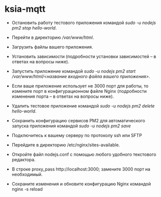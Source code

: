 # ksia-mqtt

-   Остановить работу тестового приложения командой _sudo -u nodejs pm2 stop hello-world_.
-   Перейти в директорию _/var/www/html_.
-   Загрузить файлы вашего приложения.
-   Установить зависимости (подробности установки зависимостей – в ответах на вопросы ниже).
-   Запустить приложение командой _sudo -u nodejs pm2 start /var/www/html/<название входного файла вашего приложения>_.
-   Если ваше приложение использует не 3000 порт для работы, то измените порт в конфигурационном файле Nginx (подробности изменения порта – в ответах на вопросы ниже).
-   Удалить тестовое приложение командой _sudo -u nodejs pm2 delete hello-world_.
-   Сохранить конфигурацию сервисов PM2 для автоматического запуска приложения командой _sudo -u nodejs pm2 save_

-   Подключитесь к вашему серверу по протоколу ssh или SFTP
-   Перейдите в директорию /etc/nginx/sites-available.
-   Откройте файл nodejs.conf с помощью любого удобного текстового редактора.
-   В строке proxy_pass http://localhost:3000; замените 3000 порт на необходимый.
-   Сохраните изменения и обновите конфигурацию Nginx командой nginx -s reload
